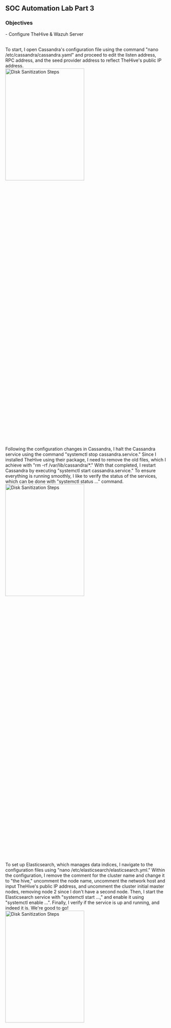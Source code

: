 <h2>SOC Automation Lab Part 3</h2>

<h3>Objectives</h3>
- Configure TheHive & Wazuh Server  
<br />
<br />

To start, I open Cassandra's configuration file using the command "nano /etc/cassandra/cassandra.yaml" and proceed to edit the listen address, RPC address, and the seed provider address to reflect TheHive's public IP address.
<br />
<img src="https://github.com/Yagoobz/SOCAutomationLabPart3/assets/145611184/951d944f-7035-4fdd-a95b-e4971947f27c" height="30%" width="70%" alt="Disk Sanitization Steps"/>

Following the configuration changes in Cassandra, I halt the Cassandra service using the command "systemctl stop cassandra.service." Since I installed TheHive using their package, I need to remove the old files, which I achieve with "rm -rf /var/lib/cassandra/*." With that completed, I restart Cassandra by executing "systemctl start cassandra.service." To ensure everything is running smoothly, I like to verify the status of the services, which can be done with "systemctl status ..." command.
<br />
<img src="https://github.com/Yagoobz/SOCAutomationLabPart3/assets/145611184/fbfd87aa-2525-4bff-842b-27455a86cc9c" height="30%" width="70%" alt="Disk Sanitization Steps"/>

To set up Elasticsearch, which manages data indices, I navigate to the configuration files using "nano /etc/elasticsearch/elasticsearch.yml." Within the configuration, I remove the comment for the cluster name and change it to "the hive," uncomment the node name, uncomment the network host and input TheHive's public IP address, and uncomment the cluster initial master nodes, removing node 2 since I don't have a second node. Then, I start the Elasticsearch service with "systemctl start ...," and enable it using "systemctl enable ...". Finally, I verify if the service is up and running, and indeed it is. We're good to go!
<br />
<img src="..." height="30%" width="70%" alt="Disk Sanitization Steps"/>
